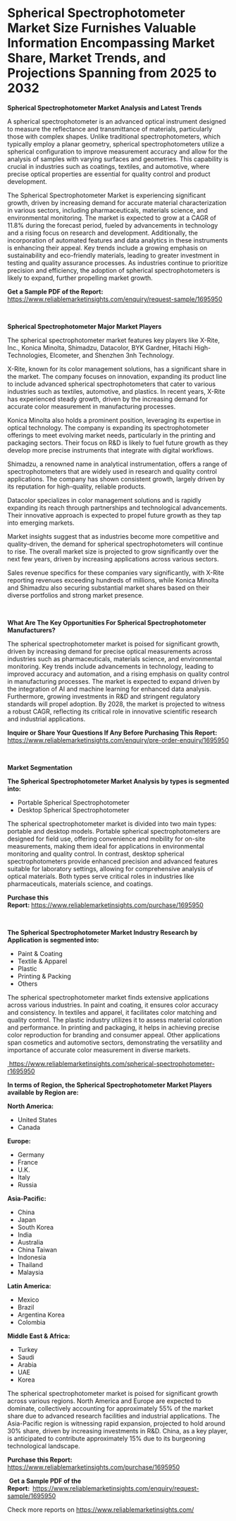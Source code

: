 <p><h1>Spherical Spectrophotometer Market Size Furnishes Valuable Information Encompassing Market Share, Market Trends, and Projections Spanning from 2025 to 2032</h1></p><p><strong>Spherical Spectrophotometer Market Analysis and Latest Trends</strong></p>
<p><p>A spherical spectrophotometer is an advanced optical instrument designed to measure the reflectance and transmittance of materials, particularly those with complex shapes. Unlike traditional spectrophotometers, which typically employ a planar geometry, spherical spectrophotometers utilize a spherical configuration to improve measurement accuracy and allow for the analysis of samples with varying surfaces and geometries. This capability is crucial in industries such as coatings, textiles, and automotive, where precise optical properties are essential for quality control and product development.</p><p>The Spherical Spectrophotometer Market is experiencing significant growth, driven by increasing demand for accurate material characterization in various sectors, including pharmaceuticals, materials science, and environmental monitoring. The market is expected to grow at a CAGR of 11.8% during the forecast period, fueled by advancements in technology and a rising focus on research and development. Additionally, the incorporation of automated features and data analytics in these instruments is enhancing their appeal. Key trends include a growing emphasis on sustainability and eco-friendly materials, leading to greater investment in testing and quality assurance processes. As industries continue to prioritize precision and efficiency, the adoption of spherical spectrophotometers is likely to expand, further propelling market growth.</p></p>
<p><strong>Get a Sample PDF of the Report:&nbsp;</strong> <a href="https://www.reliablemarketinsights.com/enquiry/request-sample/1695950?utm_campaign=2751&utm_medium=2&utm_source=Github&utm_content=ia&utm_term=22022025&utm_id=spherical-spectrophotometer">https://www.reliablemarketinsights.com/enquiry/request-sample/1695950</a></p>
<p>&nbsp;</p>
<p><strong>Spherical Spectrophotometer Major Market Players</strong></p>
<p><p>The spherical spectrophotometer market features key players like X-Rite, Inc., Konica Minolta, Shimadzu, Datacolor, BYK Gardner, Hitachi High-Technologies, Elcometer, and Shenzhen 3nh Technology. </p><p>X-Rite, known for its color management solutions, has a significant share in the market. The company focuses on innovation, expanding its product line to include advanced spherical spectrophotometers that cater to various industries such as textiles, automotive, and plastics. In recent years, X-Rite has experienced steady growth, driven by the increasing demand for accurate color measurement in manufacturing processes.</p><p>Konica Minolta also holds a prominent position, leveraging its expertise in optical technology. The company is expanding its spectrophotometer offerings to meet evolving market needs, particularly in the printing and packaging sectors. Their focus on R&D is likely to fuel future growth as they develop more precise instruments that integrate with digital workflows.</p><p>Shimadzu, a renowned name in analytical instrumentation, offers a range of spectrophotometers that are widely used in research and quality control applications. The company has shown consistent growth, largely driven by its reputation for high-quality, reliable products. </p><p>Datacolor specializes in color management solutions and is rapidly expanding its reach through partnerships and technological advancements. Their innovative approach is expected to propel future growth as they tap into emerging markets.</p><p>Market insights suggest that as industries become more competitive and quality-driven, the demand for spherical spectrophotometers will continue to rise. The overall market size is projected to grow significantly over the next few years, driven by increasing applications across various sectors.</p><p>Sales revenue specifics for these companies vary significantly, with X-Rite reporting revenues exceeding hundreds of millions, while Konica Minolta and Shimadzu also securing substantial market shares based on their diverse portfolios and strong market presence.</p></p>
<p>&nbsp;</p>
<p><strong>What Are The Key Opportunities For Spherical Spectrophotometer Manufacturers?</strong></p>
<p><p>The spherical spectrophotometer market is poised for significant growth, driven by increasing demand for precise optical measurements across industries such as pharmaceuticals, materials science, and environmental monitoring. Key trends include advancements in technology, leading to improved accuracy and automation, and a rising emphasis on quality control in manufacturing processes. The market is expected to expand driven by the integration of AI and machine learning for enhanced data analysis. Furthermore, growing investments in R&D and stringent regulatory standards will propel adoption. By 2028, the market is projected to witness a robust CAGR, reflecting its critical role in innovative scientific research and industrial applications.</p></p>
<p><strong>Inquire or Share Your Questions If Any Before Purchasing This Report:</strong> <a href="https://www.reliablemarketinsights.com/enquiry/pre-order-enquiry/1695950?utm_campaign=2751&utm_medium=2&utm_source=Github&utm_content=ia&utm_term=22022025&utm_id=spherical-spectrophotometer">https://www.reliablemarketinsights.com/enquiry/pre-order-enquiry/1695950</a></p>
<p>&nbsp;</p>
<p><strong>Market Segmentation</strong></p>
<p><strong>The Spherical Spectrophotometer Market Analysis by types is segmented into:</strong></p>
<p><ul><li>Portable Spherical Spectrophotometer</li><li>Desktop Spherical Spectrophotometer</li></ul></p>
<p><p>The spherical spectrophotometer market is divided into two main types: portable and desktop models. Portable spherical spectrophotometers are designed for field use, offering convenience and mobility for on-site measurements, making them ideal for applications in environmental monitoring and quality control. In contrast, desktop spherical spectrophotometers provide enhanced precision and advanced features suitable for laboratory settings, allowing for comprehensive analysis of optical materials. Both types serve critical roles in industries like pharmaceuticals, materials science, and coatings.</p></p>
<p><strong>Purchase this Report:&nbsp;</strong><a href="https://www.reliablemarketinsights.com/purchase/1695950?utm_campaign=2751&utm_medium=2&utm_source=Github&utm_content=ia&utm_term=22022025&utm_id=spherical-spectrophotometer">https://www.reliablemarketinsights.com/purchase/1695950</a></p>
<p>&nbsp;</p>
<p><strong>The Spherical Spectrophotometer Market Industry Research by Application is segmented into:</strong></p>
<p><ul><li>Paint & Coating</li><li>Textile & Apparel</li><li>Plastic</li><li>Printing & Packing</li><li>Others</li></ul></p>
<p><p>The spherical spectrophotometer market finds extensive applications across various industries. In paint and coating, it ensures color accuracy and consistency. In textiles and apparel, it facilitates color matching and quality control. The plastic industry utilizes it to assess material coloration and performance. In printing and packaging, it helps in achieving precise color reproduction for branding and consumer appeal. Other applications span cosmetics and automotive sectors, demonstrating the versatility and importance of accurate color measurement in diverse markets.</p></p>
<p><a href="https://www.reliablemarketinsights.com/spherical-spectrophotometer-r1695950?utm_campaign=2751&utm_medium=2&utm_source=Github&utm_content=ia&utm_term=22022025&utm_id=spherical-spectrophotometer">&nbsp;https://www.reliablemarketinsights.com/spherical-spectrophotometer-r1695950</a></p>
<p><strong>In terms of Region, the Spherical Spectrophotometer Market Players available by Region are:</strong></p>
<p>
    <p> <strong> North America: </strong>
        <ul>
            <li>United States</li>
            <li>Canada</li>
        </ul>
        </p> 
    <p> <strong> Europe: </strong>
        <ul>
            <li>Germany</li>
            <li>France</li>
            <li>U.K.</li>
            <li>Italy</li>
            <li>Russia</li>
        </ul>
        </p> 
    <p> <strong> Asia-Pacific: </strong>
        <ul>
            <li>China</li>
            <li>Japan</li>
            <li>South Korea</li>
            <li>India</li>
            <li>Australia</li>
            <li>China Taiwan</li>
            <li>Indonesia</li>
            <li>Thailand</li>
            <li>Malaysia</li>
        </ul>
        </p> 
    <p> <strong> Latin America: </strong>
        <ul>
            <li>Mexico</li>
            <li>Brazil</li>
            <li>Argentina Korea</li>
            <li>Colombia</li>
        </ul>
        </p> 
    <p> <strong> Middle East & Africa: </strong>
        <ul>
            <li>Turkey</li>
            <li>Saudi</li>
            <li>Arabia</li>
            <li>UAE</li>
            <li>Korea</li>
        </ul>
    </p>
    </p>
<p><p>The spherical spectrophotometer market is poised for significant growth across various regions. North America and Europe are expected to dominate, collectively accounting for approximately 55% of the market share due to advanced research facilities and industrial applications. The Asia-Pacific region is witnessing rapid expansion, projected to hold around 30% share, driven by increasing investments in R&D. China, as a key player, is anticipated to contribute approximately 15% due to its burgeoning technological landscape.</p></p>
<p><strong>Purchase this Report: </strong><a href="https://www.reliablemarketinsights.com/purchase/1695950?utm_campaign=2751&utm_medium=2&utm_source=Github&utm_content=ia&utm_term=22022025&utm_id=spherical-spectrophotometer">https://www.reliablemarketinsights.com/purchase/1695950</a></p>
<p>&nbsp;<strong>Get a Sample PDF of the Report:&nbsp;&nbsp;</strong><a href="https://www.reliablemarketinsights.com/enquiry/request-sample/1695950?utm_campaign=2751&utm_medium=2&utm_source=Github&utm_content=ia&utm_term=22022025&utm_id=spherical-spectrophotometer">https://www.reliablemarketinsights.com/enquiry/request-sample/1695950</a></p>
<p><strong></strong></p>
<p>Check more reports on <a href="https://www.reliablemarketinsights.com/?utm_campaign=2751&utm_medium=2&utm_source=Github&utm_content=ia&utm_term=22022025&utm_id=spherical-spectrophotometer">https://www.reliablemarketinsights.com/</a></p>